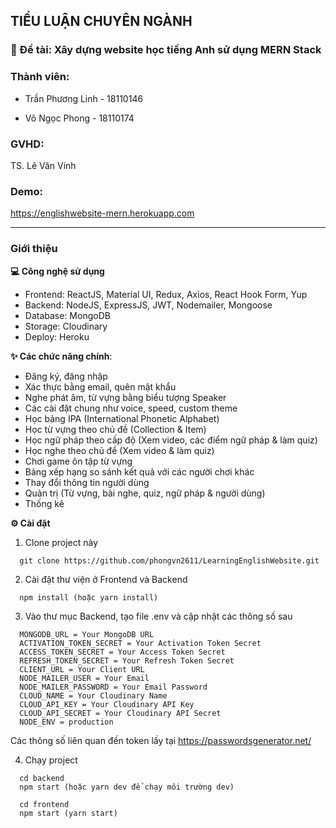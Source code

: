 ## TIỂU LUẬN CHUYÊN NGÀNH 

### 📝 Đề tài: Xây dựng website học tiếng Anh sử dụng MERN Stack

### Thành viên:

+ Trần Phương Linh - 18110146

+ Võ Ngọc Phong - 18110174

### GVHD: 
  TS. Lê Văn Vinh

### Demo: 
  https://englishwebsite-mern.herokuapp.com

-----------------------------------------------
### Giới thiệu

**💻 Công nghệ sử dụng**
+ Frontend: ReactJS, Material UI, Redux, Axios, React Hook Form, Yup
+ Backend: NodeJS, ExpressJS, JWT, Nodemailer, Mongoose
+ Database: MongoDB
+ Storage: Cloudinary
+ Deploy: Heroku

**✨ Các chức năng chính**:
- Đăng ký, đăng nhập
- Xác thực bằng email, quên mật khẩu
- Nghe phát âm, từ vựng bằng biểu tượng Speaker
- Các cài đặt chung như voice, speed, custom theme
- Học bảng IPA (International Phonetic Alphabet)
- Học từ vựng theo chủ đề (Collection & Item)
- Học ngữ pháp theo cấp độ (Xem video, các điểm ngữ pháp & làm quiz)
- Học nghe theo chủ đề (Xem video & làm quiz)
- Chơi game ôn tập từ vựng
- Bảng xếp hạng so sánh kết quả với các người chơi khác
- Thay đổi thông tin người dùng
- Quản trị (Từ vựng, bài nghe, quiz, ngữ pháp & người dùng)
- Thống kê

**⚙ Cài đặt**

1. Clone project này

```
  git clone https://github.com/phongvn2611/LearningEnglishWebsite.git
```

2. Cài đặt thư viện ở Frontend và Backend

```
  npm install (hoặc yarn install)
```

3. Vào thư mục Backend, tạo file .env và cập nhật các thông số sau
```
  MONGODB_URL = Your MongoDB URL
  ACTIVATION_TOKEN_SECRET = Your Activation Token Secret
  ACCESS_TOKEN_SECRET = Your Access Token Secret
  REFRESH_TOKEN_SECRET = Your Refresh Token Secret
  CLIENT_URL = Your Client URL
  NODE_MAILER_USER = Your Email
  NODE_MAILER_PASSWORD = Your Email Password
  CLOUD_NAME = Your Cloudinary Name
  CLOUD_API_KEY = Your Cloudinary API Key
  CLOUD_API_SECRET = Your Cloudinary API Secret
  NODE_ENV = production
```
Các thông số liên quan đến token lấy tại https://passwordsgenerator.net/

4. Chạy project
```
  cd backend
  npm start (hoặc yarn dev để chạy môi trường dev)
```

```
  cd frontend
  npm start (yarn start)
```
